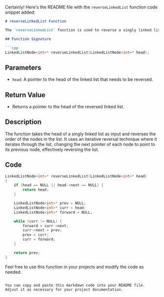 Certainly! Here's the README file with the `reverseLinkedList` function code snippet added:

```markdown
# reverseLinkedList Function

The `reverseLinkedList` function is used to reverse a singly linked list.

## Function Signature

```cpp
LinkedListNode<int>* reverseLinkedList(LinkedListNode<int>* head);
```

## Parameters

- `head`: A pointer to the head of the linked list that needs to be reversed.

## Return Value

- Returns a pointer to the head of the reversed linked list.

## Description

The function takes the head of a singly linked list as input and reverses the order of the nodes in the list. It uses an iterative reversal technique where it iterates through the list, changing the next pointer of each node to point to its previous node, effectively reversing the list.

## Code

```cpp
LinkedListNode<int>* reverseLinkedList(LinkedListNode<int>* head) 
{
    if (head == NULL || head->next == NULL) {
        return head;
    }

    LinkedListNode<int>* prev = NULL;
    LinkedListNode<int>* curr = head;
    LinkedListNode<int>* forward = NULL;

    while (curr != NULL) {
        forward = curr->next;
        curr->next = prev;
        prev = curr;
        curr = forward;
    }

    return prev;
}
```

Feel free to use this function in your projects and modify the code as needed.
```

You can copy and paste this markdown code into your README file. Adjust it as necessary for your project documentation.